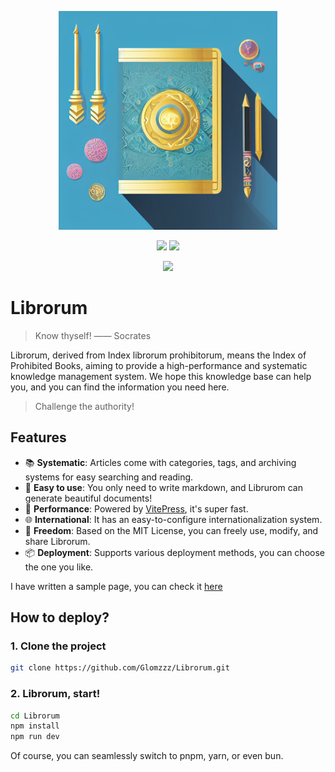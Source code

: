 <p align="center">
  <img width="350" src="/root/assets/logo.png">
</p>
<p align="center">
  <a href="https://opensource.org/licenses/MIT"><img src="https://img.shields.io/badge/License-MIT-green.svg" /></a>
  <a href="http://creativecommons.org/licenses/by-sa/4.0/"><img src="https://img.shields.io/badge/License-CC%20BY--SA%204.0-lightgrey.svg" /></a>
</p>

<p align="center">
  <a href="https://discord.gg/RhNEzUxb"><img src="https://img.shields.io/discord/1231864138125545503?style=flat&logo=discord&logoColor=white&label=Discord&color=%23404eed" /></a>
</p>

# Librorum
> Know thyself! —— Socrates

Librorum, derived from Index librorum prohibitorum, means the Index of Prohibited Books, aiming to provide a high-performance and systematic knowledge management system.
We hope this knowledge base can help you, and you can find the information you need here.

> Challenge the authority!

## Features

- 📚 **Systematic**: Articles come with categories, tags, and archiving systems for easy searching and reading.
- 📝 **Easy to use**: You only need to write markdown, and Librurom can generate beautiful documents!
- 🚀 **Performance**: Powered by [VitePress](https://vitepress.dev), it's super fast.
- 🌐 **International**: It has an easy-to-configure internationalization system.
- 🍻 **Freedom**: Based on the MIT License, you can freely use, modify, and share Librorum.
- 📦 **Deployment**: Supports various deployment methods, you can choose the one you like.
  
I have written a sample page, you can check it [here](https://librorum.skillw.com/)

## How to deploy?

### 1. Clone the project

```bash
git clone https://github.com/Glomzzz/Librorum.git
```

### 2. Librorum, start!

```bash
cd Librorum
npm install
npm run dev
```

Of course, you can seamlessly switch to pnpm, yarn, or even bun.
